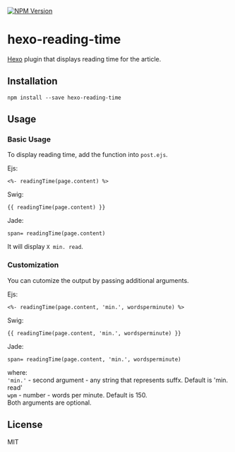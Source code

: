 [![NPM Version](https://img.shields.io/npm/v/hexo-reading-time.svg)](https://www.npmjs.com/package/hexo-reading-time)

# hexo-reading-time
[Hexo](https://hexo.io/) plugin that displays reading time for the article.

## Installation

```
npm install --save hexo-reading-time
```

## Usage
### Basic Usage

To display reading time, add the function into `post.ejs`.

Ejs:
```
<%- readingTime(page.content) %>
```
Swig:
```
{{ readingTime(page.content) }}
```
Jade:
```
span= readingTime(page.content)
```

It will display `X min. read`.

### Customization

You can cutomize the output by passing additional arguments.

Ejs:
```
<%- readingTime(page.content, 'min.', wordsperminute) %>
```
Swig:
```
{{ readingTime(page.content, 'min.', wordsperminute) }}
```
Jade:
```
span= readingTime(page.content, 'min.', wordsperminute)
```

where:  
 `'min.'` - second argument - any string that represents suffx. Default is 'min. read'  
 `wpm` - number  - words per minute. Default is 150.  
 Both arguments are optional.  

## License
MIT
